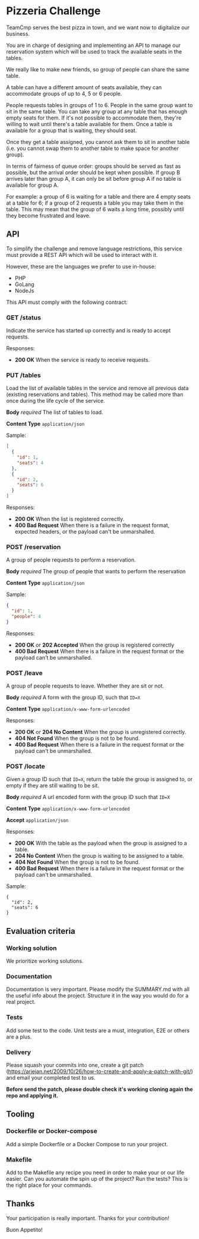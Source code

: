 # Pizzeria Challenge

TeamCmp serves the best pizza in town, and we want now to digitalize our 
business.

You are in charge of designing and implementing an API to manage our reservation 
system which will be used to track the available seats in the tables. 

We really like to make new friends, so group of people can share the same table.

A table can have a different amount of seats available, they can accommodate 
groups of up to 4, 5 or 6 people.

People requests tables in groups of 1 to 6. People in the same group want to sit
in the same table. You can take any group at any table that has enough empty 
seats for them. If it's not possible to accommodate them, they're willing to 
wait until there's a table available for them. Once a table is available for a 
group that is waiting, they should seat. 

Once they get a table assigned, you cannot ask them to sit in another table
(i.e. you cannot swap them to another table to make space for another group).

In terms of fairness of queue order: groups should be served as fast as possible,
but the arrival order should be kept when possible.
If group B arrives later than group A, it can only be sit before group A
if no table is available for group A.

For example: a group of 6 is waiting for a table and there are 4 empty seats at
a table for 6; if a group of 2 requests a table you may take them in the table.
This may mean that the group of 6 waits a long time, possibly until they become 
frustrated and leave.

## API

To simplify the challenge and remove language restrictions, this service must
provide a REST API which will be used to interact with it.

However, these are 
the languages we prefer to use in-house:
- PHP
- GoLang
- NodeJs

This API must comply with the following contract:

### GET /status

Indicate the service has started up correctly and is ready to accept requests.

Responses:

* **200 OK** When the service is ready to receive requests.

### PUT /tables

Load the list of available tables in the service and remove all previous data
(existing reservations and tables). This method may be called more than once 
during the life cycle of the service.

**Body** _required_ The list of tables to load.

**Content Type** `application/json`

Sample:

```json
[
  {
    "id": 1,
    "seats": 4
  },
  {
    "id": 2,
    "seats": 6
  }
]
```

Responses:

* **200 OK** When the list is registered correctly.
* **400 Bad Request** When there is a failure in the request format, expected
  headers, or the payload can't be unmarshalled.

### POST /reservation

A group of people requests to perform a reservation.

**Body** _required_ The group of people that wants to perform the reservation

**Content Type** `application/json`

Sample:

```json
{
  "id": 1,
  "people": 4
}
```

Responses:

* **200 OK** or **202 Accepted** When the group is registered correctly
* **400 Bad Request** When there is a failure in the request format or the
  payload can't be unmarshalled.

### POST /leave

A group of people requests to leave. Whether they are sit or not.

**Body** _required_ A form with the group ID, such that `ID=X`

**Content Type** `application/x-www-form-urlencoded`

Responses:

* **200 OK** or **204 No Content** When the group is unregistered correctly.
* **404 Not Found** When the group is not to be found.
* **400 Bad Request** When there is a failure in the request format or the
  payload can't be unmarshalled.

### POST /locate

Given a group ID such that `ID=X`, return the table the group is assigned to,
 or empty if they are still waiting to be sit.

**Body** _required_ A url encoded form with the group ID such that `ID=X`

**Content Type** `application/x-www-form-urlencoded`

**Accept** `application/json`

Responses:

* **200 OK** With the table as the payload when the group is assigned to a table.
* **204 No Content** When the group is waiting to be assigned to a table.
* **404 Not Found** When the group is not to be found.
* **400 Bad Request** When there is a failure in the request format or the
  payload can't be unmarshalled.

Sample:
```
{
  "id": 2,
  "seats": 6
}
```
## Evaluation criteria
### Working solution

We prioritize working solutions.

### Documentation

Documentation is very important. Please modify the SUMMARY.md with all the 
useful info about the project. Structure it in the way you would do for a real
 project.

### Tests

Add some test to the code. Unit tests are a must, integration, E2E or others
 are a plus.

### Delivery

Please squash your commits into one, create a git patch 
(https://ariejan.net/2009/10/26/how-to-create-and-apply-a-patch-with-git/) 
and email your completed test to us.

**Before send the patch, please double check it's working cloning again
 the repo and applying it.**

## Tooling

### Dockerfile or Docker-compose

Add a simple Dockerfile or a Docker Compose to run your project. 

### Makefile

Add to the Makefile any recipe you need in order to make your or our life
 easier. 
Can you automate the spin up of the project? 
Run the tests? This is the right place for your commands.

## Thanks

Your participation is really important. Thanks for your contribution!

Buon Appetito!
